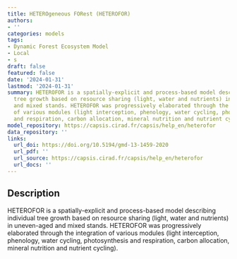 ```yaml
---
title: HETEROgeneous FORest (HETEROFOR)
authors:
- ''
categories: models
tags:
- Dynamic Forest Ecosystem Model
- Local
- s
draft: false
featured: false
date: '2024-01-31'
lastmod: '2024-01-31'
summary: HETEROFOR is a spatially-explicit and process-based model describing individual
  tree growth based on resource sharing (light, water and nutrients) in uneven-aged
  and mixed stands. HETEROFOR was progressively elaborated through the integration
  of various modules (light interception, phenology, water cycling, photosynthesis
  and respiration, carbon allocation, mineral nutrition and nutrient cycling).
model_repository: https://capsis.cirad.fr/capsis/help_en/heterofor
data_repository: ''
links:
  url_doi: https://doi.org/10.5194/gmd-13-1459-2020
  url_pdf: ''
  url_source: https://capsis.cirad.fr/capsis/help_en/heterofor
  url_docs: ''
---
```


## Description

HETEROFOR is a spatially-explicit and process-based model describing individual tree growth based on resource sharing (light, water and nutrients) in uneven-aged and mixed stands. HETEROFOR was progressively elaborated through the integration of various modules (light interception, phenology, water cycling, photosynthesis and respiration, carbon allocation, mineral nutrition and nutrient cycling).

